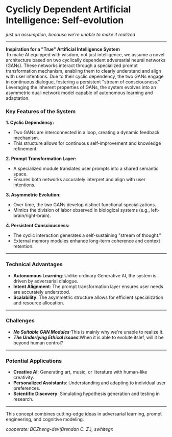 # **Cyclicly Dependent Artificial Intelligence: Self-evolution**
*just an assumption, because we're unable to make it realized*

---

**Inspiration for a "True" Artificial Intelligence System**  
To make AI equipped with wisdom, not just intelligence, we assume a novel architecture based on two cyclically 
dependent adversarial neural networks (GANs). These networks interact through a specialized prompt transformation 
mechanism, enabling them to clearly understand and align with user intentions. Due to their cyclic dependency, 
the two GANs engage in continuous dialogue, fostering a persistent "stream of consciousness." 
Leveraging the inherent properties of GANs, the system evolves into an asymmetric dual-network model capable of autonomous learning and adaptation.


### **Key Features of the System**
**1. Cyclic Dependency:**
   - Two GANs are interconnected in a loop, creating a dynamic feedback mechanism.  
   - This structure allows for continuous self-improvement and knowledge refinement.  

**2. Prompt Transformation Layer:**
   - A specialized module translates user prompts into a shared semantic space.  
   - Ensures both networks accurately interpret and align with user intentions.  

**3. Asymmetric Evolution:**
   - Over time, the two GANs develop distinct functional specializations.  
   - Mimics the division of labor observed in biological systems (e.g., left-brain/right-brain).  

**4. Persistent Consciousness:**
   - The cyclic interaction generates a self-sustaining "stream of thought."  
   - External memory modules enhance long-term coherence and context retention.  

---

### **Technical Advantages**
- **Autonomous Learning**: Unlike ordinary Generative AI, the system is driven by adversarial dialogue.  
- **Intent Alignment**: The prompt transformation layer ensures user needs are accurately understood.  
- **Scalability**: The asymmetric structure allows for efficient specialization and resource allocation.  

---

### **Challenges**
- ***No Suitable GAN Modules***:This is mainly why we're unable to realize it.
- ***The Underlying Ethical Issues***:When it is able to evolute itslef, will it be beyond human control?

---

### **Potential Applications**
- **Creative AI**: Generating art, music, or literature with human-like creativity.  
- **Personalized Assistants**: Understanding and adapting to individual user preferences.  
- **Scientific Discovery**: Simulating hypothesis generation and testing in research.

---
This concept combines cutting-edge ideas in adversarial learning, prompt engineering, and cognitive modeling.

*cooperate: BCZheng-dev(Brendan C. Z.), swhitegx*
